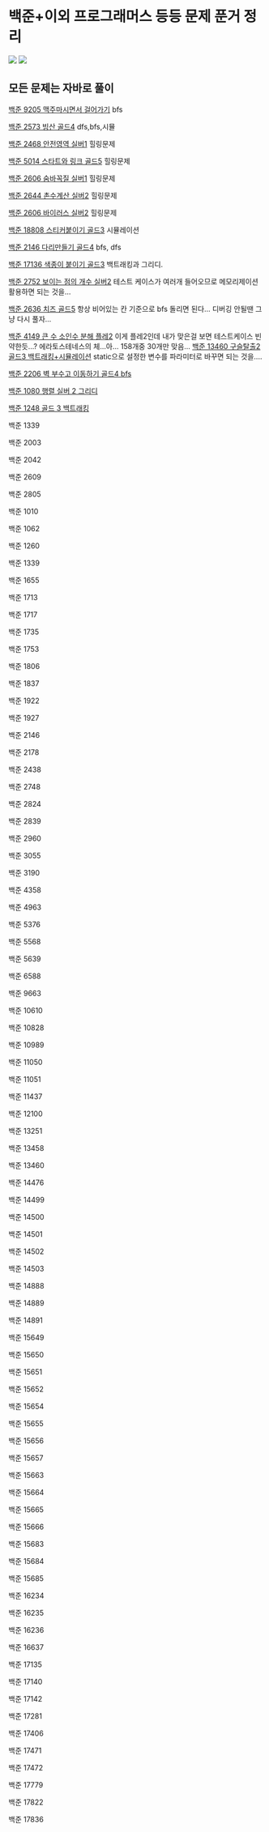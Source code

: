 # 백준+이외 프로그래머스 등등 문제 푼거 정리
![](https://i.imgur.com/XXXUt41.jpg)
![](https://i.imgur.com/esVpcLO.jpg)


## 모든 문제는 자바로 풀이

[백준 9205 맥주마시면서 걸어가기](https://github.com/youngpark17/Algo/commit/6389c3851df803030c3b8aa331971dbf04f5d2d1)
bfs

[백준 2573 빙산 골드4](https://github.com/youngpark17/Algo/commit/2d1b2e0f7b1e62ec0cc7a8ec0d16172c35093f35)
dfs,bfs,시뮬

[백준 2468 안전영역 실버1](https://github.com/youngpark17/Algo/commit/0446b17d8effd950ea8ff33a460583b4f09848fd)
힐링문제

[백준 5014 스타트와 링크 골드5](https://github.com/youngpark17/Algo/commit/17d9ea50f1250558c55b6659924546956bd170d3)
힐링문제


[백준 2606 숨바꼭질 실버1](https://github.com/youngpark17/Algo/commit/d83e27b3405ae7e2a330dd8a260b0c718eb1ee0b)
힐링문제


[백준 2644 촌수계산 실버2](https://github.com/youngpark17/Algo/commit/950beaa1320d2b9ff52ab573a20784d4a71a8c25)
힐링문제

[백준 2606 바이러스 실버2](https://github.com/youngpark17/Algo/commit/b048692114af6fd06205d9ad862a0d4050d07414)
힐링문제

[백준 18808 스티커붙이기 골드3](https://github.com/youngpark17/Algo/commit/a463eff5b6806d5c8dd9ee816c0c3bc4fcc079a1)
시뮬레이션


[백준 2146 다리만들기 골드4](https://github.com/youngpark17/Algo/commit/073ce595b13f35daf2762bbfcb481b86dbd5b12d)
bfs, dfs

[백준 17136 색종이 붙이기 골드3](https://github.com/youngpark17/Algo/commit/1c77ade61c8328b07d11e278c00c7f88bed7e776)
백트래킹과 그리디.

[백준 2752 보이는 점의 개수 실버2](https://github.com/youngpark17/Algo/commit/023998ac8163cfa7e3b522ce235495fd41985f95)
테스트 케이스가 여러개 들어오므로 메모리제이션 활용하면 되는 것을...

[백준 2636 치즈 골드5](https://github.com/youngpark17/Algo/commit/46fb66daeba763bbc90ca5ff441ff5ffbe2c352e)
항상 비어있는 칸 기준으로 bfs 돌리면 된다... 디버깅 안될땐 그냥 다시 풀자...

[백준 4149 큰 수 소인수 분해 플레2](https://github.com/youngpark17/Algo/commit/b5d0fd4709cfdaddf34c8af75cc91b2cfddf88ff)
이게 플레2인데 내가 맞은걸 보면 테스트케이스 빈약한듯...?
에라토스테네스의 체...아... 158개중 30개만 맞음...
[백준 13460 구슬탈출2 골드3 백트래킹+시뮬레이션](https://github.com/youngpark17/Algo/commit/77f82c6042748cc53cc16e21c32c3ba8bc511075)
static으로 설정한 변수를 파라미터로 바꾸면 되는 것을....

[백준 2206 벽 부수고 이동하기 골드4 bfs](https://github.com/youngpark17/Algo/commit/8682e2db5357f8fe53a8da063af454828f475073)

[백준 1080 행렬 실버 2 그리디](https://github.com/youngpark17/Algo/commit/1baee55ec5a52bbc4732308a565db3063e815a10)

[백준 1248 골드 3 백트래킹](https://github.com/youngpark17/Algo/commit/1fe7dbfe660011a1d86f3463d8d9184b0dc53dc6)

백준 1339

백준 2003

백준 2042

백준 2609

백준 2805

백준 1010

백준 1062

백준 1260

백준 1339

백준 1655

백준 1713

백준 1717

백준 1735

백준 1753

백준 1806

백준 1837

백준 1922

백준 1927

백준 2146

백준 2178

백준 2438

백준 2748

백준 2824

백준 2839

백준 2960

백준 3055

백준 3190

백준 4358

백준 4963

백준 5376

백준 5568

백준 5639

백준 6588

백준 9663

백준 10610

백준 10828

백준 10989

백준 11050

백준 11051

백준 11437

백준 12100

백준 13251

백준 13458

백준 13460

백준 14476

백준 14499

백준 14500

백준 14501

백준 14502

백준 14503

백준 14888

백준 14889

백준 14891

백준 15649

백준 15650

백준 15651

백준 15652

백준 15654

백준 15655

백준 15656

백준 15657

백준 15663

백준 15664

백준 15665

백준 15666

백준 15683

백준 15684

백준 15685

백준 16234

백준 16235

백준 16236

백준 16637

백준 17135

백준 17140

백준 17142

백준 17281

백준 17406

백준 17471

백준 17472

백준 17779

백준 17822

백준 17836

